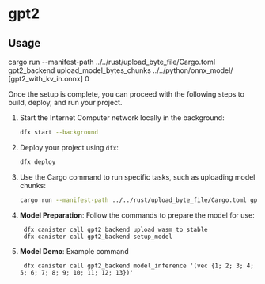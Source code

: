 # gpt2

## Usage

cargo run --manifest-path ../../rust/upload_byte_file/Cargo.toml gpt2_backend upload_model_bytes_chunks ../../python/onnx_model/ [gpt2_with_kv_in.onnx] 0

Once the setup is complete, you can proceed with the following steps to build, deploy, and run your project.

1. Start the Internet Computer network locally in the background:
   ```bash
   dfx start --background
   ```
2. Deploy your project using `dfx`:
   ```bash
   dfx deploy
   ```
3. Use the Cargo command to run specific tasks, such as uploading model chunks:
   ```bash
   cargo run --manifest-path ../../rust/upload_byte_file/Cargo.toml gpt2_backend upload_model_chunks ../../python/onnx_model/ [gpt2_with_kv_in.onnx] 0
   ```
4. **Model Preparation**: Follow the commands to prepare the model for use:

   ```plaintext
    dfx canister call gpt2_backend upload_wasm_to_stable
    dfx canister call gpt2_backend setup_model
   ```
5. **Model Demo**: Example command

   ```plaintext
    dfx canister call gpt2_backend model_inference '(vec {1; 2; 3; 4; 5; 6; 7; 8; 9; 10; 11; 12; 13})'
   ```
